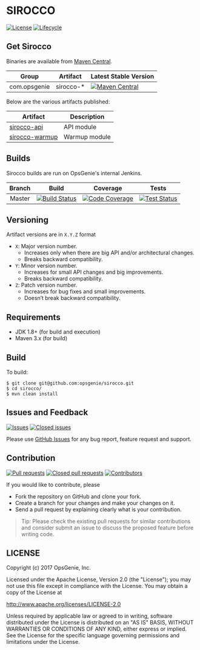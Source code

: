 # SIROCCO

[![License](https://img.shields.io/github/license/opsgenie/sirocco.svg)](http://www.apache.org/licenses/LICENSE-2.0)
[![Lifecycle](https://img.shields.io/osslifecycle/opsgenie/sirocco.svg)]()

## Get Sirocco

Binaries are available from [Maven Central](http://search.maven.org/#search%7Cga%7C1%7Ccom.opsgenie.sirocco).

|Group|Artifact|Latest Stable Version|
|-----------|---------------|---------------------|
|com.opsgenie|sirocco-*|[![Maven Central](https://img.shields.io/maven-central/v/com.opsgenie/sirocco.svg)]()|

Below are the various artifacts published:

|Artifact|Description|
|-----------|---------------|
|[sirocco-api](sirocco-api)|API module|
|[sirocco-warmup](sirocco-warmup)|Warmup module|

## Builds

Sirocco builds are run on OpsGenie's internal Jenkins.

|  Branch |                                                     Build                                                     |                                                                         Coverage                                                                         |                                                                         Tests                                                                         |
|:-------:|:-------------------------------------------------------------------------------------------------------------:|:--------------------------------------------------------------------------------------------------------------------------------------------------------:|:-----------------------------------------------------------------------------------------------------------------------------------------------------:|
|  Master | [![Build Status](https://jenkins.opsgeni.us/buildStatus/buildIcon?job=SiroccoOSSBuild)]() | [![Code Coverage](https://jenkins.opsgeni.us/buildStatus/coverageIcon?job=SiroccoOSSBuild)]() | [![Test Status](https://jenkins.opsgeni.us/buildStatus/testIcon?job=SiroccoOSSBuild)]() |

## Versioning

Artifact versions are in `X.Y.Z` format
- `X`: Major version number. 
  - Increases only when there are big API and/or architectural changes. 
  - Breaks backward compatibility.
- `Y`: Minor version number. 
  - Increases for small API changes and big improvements. 
  - Breaks backward compatibility.
- `Z`: Patch version number. 
  - Increases for bug fixes and small improvements. 
  - Doesn’t break backward compatibility. 

## Requirements

* JDK 1.8+ (for build and execution)
* Maven 3.x (for build)

## Build

To build:

```
$ git clone git@github.com:opsgenie/sirocco.git
$ cd sirocco/
$ mvn clean install
```

## Issues and Feedback

[![Issues](https://img.shields.io/github/issues/opsgenie/sirocco.svg)](https://github.com/opsgenie/sirocco/issues?q=is%3Aopen+is%3Aissue)
[![Closed issues](https://img.shields.io/github/issues-closed/opsgenie/sirocco.svg)](https://github.com/opsgenie/sirocco/issues?q=is%3Aissue+is%3Aclosed)

Please use [GitHub Issues](https://github.com/opsgenie/sirocco/issues) for any bug report, feature request and support.

## Contribution

[![Pull requests](https://img.shields.io/github/issues-pr/opsgenie/sirocco.svg)](https://github.com/opsgenie/sirocco/pulls?q=is%3Aopen+is%3Apr)
[![Closed pull requests](https://img.shields.io/github/issues-pr-closed/opsgenie/sirocco.svg)](https://github.com/opsgenie/sirocco/pulls?q=is%3Apr+is%3Aclosed)
[![Contributors](https://img.shields.io/github/contributors/opsgenie/sirocco.svg)]()

If you would like to contribute, please 
- Fork the repository on GitHub and clone your fork.
- Create a branch for your changes and make your changes on it.
- Send a pull request by explaining clearly what is your contribution.

> Tip: Please check the existing pull requests for similar contributions and consider submit an issue to discuss the proposed feature before writing code.

## LICENSE

Copyright (c) 2017 OpsGenie, Inc.

Licensed under the Apache License, Version 2.0 (the "License");
you may not use this file except in compliance with the License.
You may obtain a copy of the License at

<http://www.apache.org/licenses/LICENSE-2.0>

Unless required by applicable law or agreed to in writing, software
distributed under the License is distributed on an "AS IS" BASIS,
WITHOUT WARRANTIES OR CONDITIONS OF ANY KIND, either express or implied.
See the License for the specific language governing permissions and
limitations under the License.
